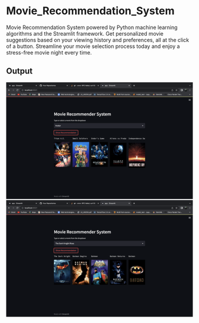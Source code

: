 # Movie_Recommendation_System
Movie Recommendation System powered by Python machine learning algorithms and the Streamlit framework. Get personalized movie suggestions based on your viewing history and preferences, all at the click of a button. Streamline your movie selection process today and enjoy a stress-free movie night every time.

## Output 

![alt text](https://github.com/bathinamahesh/Movie_Recommendation_System/blob/master/screenshots/1.png?raw=true)
![alt text](https://github.com/bathinamahesh/Movie_Recommendation_System/blob/master/screenshots/2.png?raw=true)

